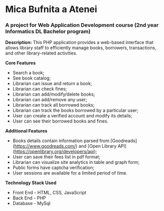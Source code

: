 # Mica Bufnita a Atenei

### A project for Web Application Development course (2nd year Informatics DL Bachelor program)

**Description:**
This PHP application provides a web-based interface that allows library staff to efficiently manage books, borrowers, transactions, and other library-related activities.

**Core Features**

- Search a book;
- See book catalog;
- Librarian can issue and return a book;
- Librarian can check fines;
- Librarian can add/modify/delete books;
- Librarian can add/remove any user;
- Librarian can track all borrowed books;
- Librarian can track the books borrowed by a particular user;
- User can create a verified account and modify its details;
- User can see their borrowed books and fines.

**Additional Features**

- Books details contain information parsed from [Goodreads] (https://www.goodreads.com/) and [Open Library API] (https://openlibrary.org/developers/api);
- User can save their fees list in pdf format;
- Librarian can visualize site analytics in table and graph form;
- Public forms have captcha verification;
- User sessions are available for a limited period of time.

**Technology Stack Used**

- Front End - HTML, CSS, JavaScript
- Back End - PHP
- Database - MySql
